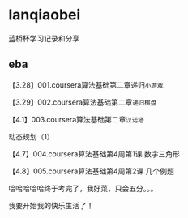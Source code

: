 # lanqiaobei
蓝桥杯学习记录和分享

## eba
【3.28】001.coursera算法基础第二章递归`小游戏`

【3.29】002.coursera算法基础第二章`递归棋盘`

【4.1】003.coursera算法基础第二章`汉诺塔`

动态规划（1）

【4.7】004.coursera算法基础第4周第1课 数字三角形

【4.8】005.coursera算法基础第4周第2课 几个例题

哈哈哈哈哈终于考完了，我好菜，只会五分。。。

我要开始我的快乐生活了！
